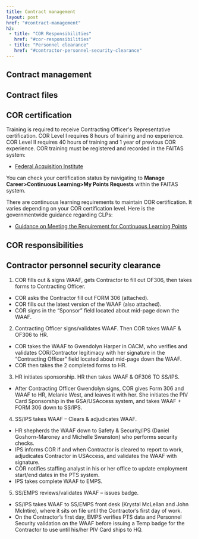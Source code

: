 ```yaml
---
title: Contract management
layout: post
href: "#contract-management"
h2:
 - title: "COR Responsibilities"
   href: "#cor-responsibilities"
 - title: "Personnel clearance"
   href: "#contractor-personnel-security-clearance"
---
```

## Contract management

## Contract files

## COR certification
Training is required to receive Contracting Officer's Representative certification. COR Level I requires 8 hours of training and no experience. COR Level II requires 40 hours of training and 1 year of previous COR experience. COR training must be registered and recorded in the FAITAS system:
- <span class="fa fa-external-link-square" markdown="0"></span> [Federal Acquisition Institute](https://faitas.army.mil/Faitas/External/Login)

You can check your certification status by navigating to **Manage Career>Continuous Learning>My Points Requests** within the FAITAS system.

There are continuous learning requirements to maintain COR certification. It varies depending on your COR certification level. Here is the governmentwide guidance regarding CLPs:
- <span class="fa fa-external-link-square" markdown="0"></span> [Guidance on Meeting the Requirement for Continuous Learning Points](http://www.fai.gov/pdfs/Continuous%20Professional%20Learning%20FINAL.pdf)

## COR responsibilities

## Contractor personnel security clearance
1. COR fills out & signs WAAF, gets Contractor to fill out OF306, then takes forms to Contracting Officer.
- COR asks the Contractor fill out FORM 306 (attached).  
- COR fills out the latest version of the WAAF (also attached).
- COR signs in the “Sponsor” field located about mid-page down the WAAF.

2. Contracting Officer signs/validates WAAF.  Then COR takes WAAF & OF306 to HR.
- COR takes the WAAF to Gwendolyn Harper in OACM, who verifies and validates COR/Contractor legitimacy with her signature in the  “Contracting Officer” field located about mid-page down the WAAF.
- COR then takes the 2 completed forms to HR.

3. HR initiates sponsorship.  HR then takes WAAF & OF306 TO SS/IPS.
- After Contracting Officer Gwendolyn signs, COR gives Form 306 and WAAF to HR, Melanie West, and leaves it with her.  She initiates the PIV Card Sponsorship in the GSA/USAccess system, and takes WAAF + FORM 306 down to SS/IPS.

4. SS/IPS takes WAAF – Clears & adjudicates WAAF.
- HR shepherds the WAAF down to Safety & Security/IPS (Daniel Goshorn-Maroney and Michelle Swanston) who performs security checks.  
- IPS informs COR if and when Contractor is cleared to report to work, adjudicates Contractor in USAccess, and validates the WAAF with signature.
- COR notifies staffing analyst in his or her office to update employment start/end dates in the PTS system.
- IPS takes complete WAAF to EMPS.   

5. SS/EMPS reviews/validates WAAF – issues badge.
- SS/IPS takes WAAF to SS/EMPS front desk (Krystal McLellan and John McIntire), where it sits on file until the Contractor’s first day of work.  
- On the Contractor’s first day, EMPS verifies PTS data and Personnel Security validation on the WAAF before issuing a Temp badge for the Contractor to use until his/her PIV Card ships to HQ.  
